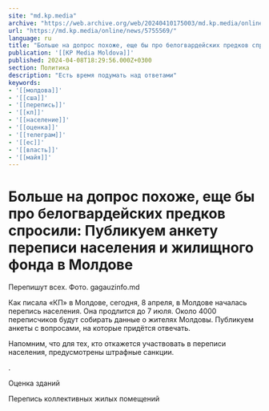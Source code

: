 ```yaml
---
site: "md.kp.media"
archive: "https://web.archive.org/web/20240410175003/md.kp.media/online/news/5755569/"
url: "https://md.kp.media/online/news/5755569/"
language: ru
title: "Больше на допрос похоже, еще бы про белогвардейских предков спросили: Публикуем анкету переписи населения и жилищного фонда в Молдове"
publication: '[[KP Media Moldova]]'
published: 2024-04-08T18:29:56.000Z+0300
section: Политика
description: "Есть время подумать над ответами"
keywords:
- '[[молдова]]'
- '[[сша]]'
- '[[перепись]]'
- '[[кп]]'
- '[[население]]'
- '[[оценка]]'
- '[[телеграм]]'
- '[[ес]]'
- '[[власть]]'
- '[[майя]]'
---
```


# Больше на допрос похоже, еще бы про белогвардейских предков спросили: Публикуем анкету переписи населения и жилищного фонда в Молдове

Перепишут всех. Фото. gagauzinfo.md

Как писала «КП» в Молдове, сегодня, 8 апреля, в Молдове началась перепись населения. Она продлится до 7 июля. Около 4000 переписчиков будут собирать данные о жителях Молдовы. Публикуем анкеты с вопросами, на которые придётся отвечать.

Напомним, что для тех, кто откажется участвовать в переписи населения, предусмотрены штрафные санкции.

.

Оценка зданий

Перепись коллективных жилых помещений